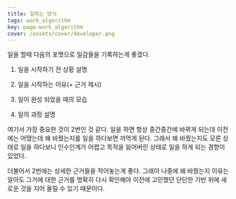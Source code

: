 ```yaml
---
title: 일하는 방식
tags: work_algorithm
key: page-work_algorithm
cover: /assets/cover/developer.png
---
```


일을 할때 다음의 포맷으로 일감들을 기록하는게 좋겠다.

1. 일을 시작하기 전 상황 설명

2. 일을 시작하는 이유(+ 근거 제시)

3. 일이 완성 되었을 때의 모습

4. 일의 과정 설명

여기서 가장 중요한 것이 2번인 것 같다.
일을 하면 항상 중간중간에 바뀌게 되는데 이전에는 어땠는데 왜 바꿨는지를 일을 하다보면 까먹게 된다. 그래서 왜 바꿨는지도 모른 상태로 일을 하다보니 인수인계가 어렵고 목적을 잃어버린 상태로 일을 하게 되는 경향이 있었다.

더불어서 2번에는 상세한 근거들을 적어놓는게 좋다. 그래야 나중에 왜 바꿨는지 이유는 알아도 그거에 대한 근거를 명확히 다시 확인해야 이전에 고민했던 단단한 기반 위에 새로운 것을 지어 올릴 수 있기 때문이다.